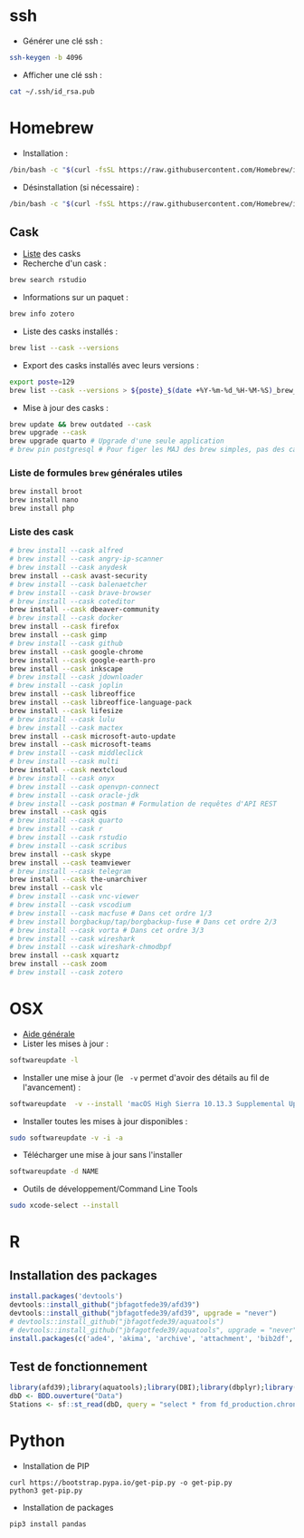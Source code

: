 <!--- Description ----
-- Auteur : Jean-Baptiste Fagot
-- Objectif : Script maintenance logiciels clients
-- Problèmes : 
-- À faire : 
-- Notes : 
 -->

# ssh
- Générer une clé ssh :
``` bash
ssh-keygen -b 4096
```
- Afficher une clé ssh :
``` bash
cat ~/.ssh/id_rsa.pub
```

# Homebrew
- Installation :
``` bash
/bin/bash -c "$(curl -fsSL https://raw.githubusercontent.com/Homebrew/install/HEAD/install.sh)"
```
- Désinstallation (si nécessaire) :
``` bash
/bin/bash -c "$(curl -fsSL https://raw.githubusercontent.com/Homebrew/install/master/uninstall.sh)"
```

## Cask
- [Liste](https://formulae.brew.sh/cask/) des casks
- Recherche d'un cask : 
``` bash
brew search rstudio
```

- Informations sur un paquet : 
``` bash
brew info zotero
```

- Liste des casks installés :
``` bash
brew list --cask --versions
```

- Export des casks installés avec leurs versions :
``` bash
export poste=129
brew list --cask --versions > ${poste}_$(date +%Y-%m-%d_%H-%M-%S)_brew_versions.txt
```

- Mise à jour des casks :
``` bash
brew update && brew outdated --cask
brew upgrade --cask
brew upgrade quarto # Upgrade d'une seule application
# brew pin postgresql # Pour figer les MAJ des brew simples, pas des cask
```

### Liste de formules `brew` générales utiles
```bash
brew install broot
brew install nano
brew install php
```

### Liste des cask
``` bash
# brew install --cask alfred
# brew install --cask angry-ip-scanner
# brew install --cask anydesk
brew install --cask avast-security
# brew install --cask balenaetcher
# brew install --cask brave-browser
# brew install --cask coteditor
brew install --cask dbeaver-community
# brew install --cask docker
brew install --cask firefox
brew install --cask gimp
# brew install --cask github
brew install --cask google-chrome
brew install --cask google-earth-pro
brew install --cask inkscape
# brew install --cask jdownloader
# brew install --cask joplin
brew install --cask libreoffice
brew install --cask libreoffice-language-pack
brew install --cask lifesize
# brew install --cask lulu
# brew install --cask mactex
brew install --cask microsoft-auto-update
brew install --cask microsoft-teams
# brew install --cask middleclick
# brew install --cask multi
brew install --cask nextcloud
# brew install --cask onyx
# brew install --cask openvpn-connect
# brew install --cask oracle-jdk
# brew install --cask postman # Formulation de requêtes d'API REST
brew install --cask qgis
# brew install --cask quarto
# brew install --cask r
# brew install --cask rstudio
# brew install --cask scribus
brew install --cask skype
brew install --cask teamviewer
# brew install --cask telegram
brew install --cask the-unarchiver
brew install --cask vlc
# brew install --cask vnc-viewer
# brew install --cask vscodium
# brew install --cask macfuse # Dans cet ordre 1/3
# brew install borgbackup/tap/borgbackup-fuse # Dans cet ordre 2/3
# brew install --cask vorta # Dans cet ordre 3/3
# brew install --cask wireshark
# brew install --cask wireshark-chmodbpf
brew install --cask xquartz
brew install --cask zoom
# brew install --cask zotero
```

# OSX
- [Aide générale](https://www.cyberciti.biz/faq/apple-mac-os-x-update-softwareupdate-bash-shell-command/)
- Lister les mises à jour :
``` bash
softwareupdate -l
```

- Installer une mise à jour (le ` -v` permet d'avoir des détails au fil de l'avancement) :
``` bash
softwareupdate  -v --install 'macOS High Sierra 10.13.3 Supplemental Update-'
```

- Installer toutes les mises à jour disponibles :
``` bash
sudo softwareupdate -v -i -a
```

- Télécharger une mise à jour sans l'installer
``` bash
softwareupdate -d NAME
```

- Outils de développement/Command Line Tools
``` bash
sudo xcode-select --install
```

# R
## Installation des packages
``` R
install.packages('devtools')
devtools::install_github("jbfagotfede39/afd39")
devtools::install_github("jbfagotfede39/afd39", upgrade = "never")
# devtools::install_github("jbfagotfede39/aquatools")
# devtools::install_github("jbfagotfede39/aquatools", upgrade = "never")
install.packages(c('ade4', 'akima', 'archive', 'attachment', 'bib2df', 'clisymbols', 'colourpicker', 'corrr', 'cronR', 'DT', 'dygraphs', 'emayili', 'flextable', 'ggmap', 'ggplotify', 'ggrepel', 'ggthemes', 'gitcreds', 'gt', 'gtExtras', 'gtsummary', 'hexView', 'hrbrthemes', 'htmlTable', 'janitor', 'kableExtra', 'leaflet', 'logr', 'markdown', 'osmdata', 'palmerpenguins', 'pander', 'pgirmess', 'qrcode', 'readODS', 'recipes', 'RCurl', 'renv', 'reticulate', 'rosm', 'RSQLite', 'sassy', 'shiny', 'shinyauthr', 'shinydashboard', 'shinyFiles', 'shinyjs', 'shinyTime', 'styler', 'svglite', 'tidygeocoder', 'tidylog', 'tidyxl', 'vegan', 'viridis'))
```

## Test de fonctionnement
``` R
library(afd39);library(aquatools);library(DBI);library(dbplyr);library(ggrepel);library(glue);library(lubridate);library(readxl);library(sf);library(stringr);library(tidyverse)
dbD <- BDD.ouverture("Data")
Stations <- sf::st_read(dbD, query = "select * from fd_production.chroniques_stations;")
```

# Python
- Installation de PIP
```
curl https://bootstrap.pypa.io/get-pip.py -o get-pip.py
python3 get-pip.py
```

- Installation de packages
```
pip3 install pandas
```

